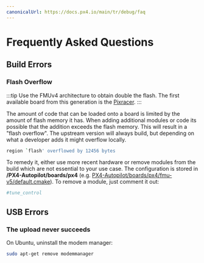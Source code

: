 ```yaml
---
canonicalUrl: https://docs.px4.io/main/tr/debug/faq
---
```


# Frequently Asked Questions


## Build Errors

### Flash Overflow

:::tip
Use the FMUv4 architecture to obtain double the flash. The first available board from this generation is the [Pixracer](../flight_controller/pixracer.md).
:::

The amount of code that can be loaded onto a board is limited by the amount of flash memory it has. When adding additional modules or code its possible that the addition exceeds the flash memory. This will result in a "flash overflow". The upstream version will always build, but depending on what a developer adds it might overflow locally.

```sh
region `flash' overflowed by 12456 bytes
```

To remedy it, either use more recent hardware or remove modules from the build which are not essential to your use case. The configuration is stored in **/PX4-Autopilot/boards/px4** (e.g. [PX4-Autopilot/boards/px4/fmu-v5/default.cmake](https://github.com/PX4/PX4-Autopilot/blob/master/boards/px4/fmu-v5/default.cmake)). To remove a module, just comment it out:

```cmake
#tune_control
```

## USB Errors

### The upload never succeeds

On Ubuntu, uninstall the modem manager:

```sh
sudo apt-get remove modemmanager
```
